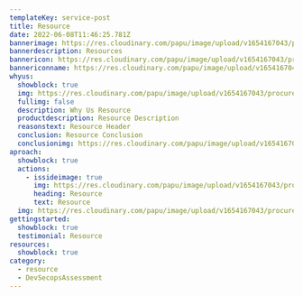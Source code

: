```yaml
---
templateKey: service-post
title: Resource
date: 2022-06-08T11:46:25.781Z
bannerimage: https://res.cloudinary.com/papu/image/upload/v1654167043/procurement-website/procurement-admin/budget/4-customBudget_vmbv7r.png
bannerdescription: Resources
bannericon: https://res.cloudinary.com/papu/image/upload/v1654167043/procurement-website/procurement-admin/budget/4-customBudget_vmbv7r.png
bannericonname: https://res.cloudinary.com/papu/image/upload/v1654167043/procurement-website/procurement-admin/budget/4-customBudget_vmbv7r.png
whyus:
  showblock: true
  img: https://res.cloudinary.com/papu/image/upload/v1654167043/procurement-website/procurement-admin/budget/4-customBudget_vmbv7r.png
  fullimg: false
  description: Why Us Resource
  productdescription: Resource Description
  reasonstext: Resource Header
  conclusion: Resource Conclusion
  conclusionimg: https://res.cloudinary.com/papu/image/upload/v1654167043/procurement-website/procurement-admin/budget/4-customBudget_vmbv7r.png
aproach:
  showblock: true
  actions:
    - issideimage: true
      img: https://res.cloudinary.com/papu/image/upload/v1654167043/procurement-website/procurement-admin/budget/4-customBudget_vmbv7r.png
      heading: Resource
      text: Resource
  img: https://res.cloudinary.com/papu/image/upload/v1654167043/procurement-website/procurement-admin/budget/4-customBudget_vmbv7r.png
gettingstarted:
  showblock: true
  testimonial: Resource
resources:
  showblock: true
category:
  - resource
  - DevSecopsAssessment
---
```

